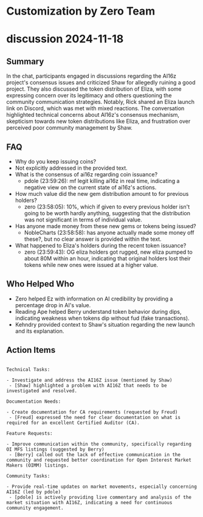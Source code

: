 # Customization by Zero Team

# discussion 2024-11-18

## Summary
 In the chat, participants engaged in discussions regarding the AI16z project's consensus issues and criticized Shaw for allegedly ruining a good project. They also discussed the token distribution of Eliza, with some expressing concern over its legitimacy and others questioning the community communication strategies. Notably, Rick shared an Eliza launch link on Discord, which was met with mixed reactions. The conversation highlighted technical concerns about AI16z's consensus mechanism, skepticism towards new token distributions like Eliza, and frustration over perceived poor community management by Shaw.

## FAQ
 - Why do you keep issuing coins?
  - Not explicitly addressed in the provided text.
- What is the consensus of ai16z regarding coin issuance?
  - pdole (23:59:26): mf legit killing ai16z in real time, indicating a negative view on the current state of ai16z's actions.
- How much value did the new gem distribution amount to for previous holders?
  - zero (23:58:05): 10%, which if given to every previous holder isn't going to be worth hardly anything, suggesting that the distribution was not significant in terms of individual value.
- Has anyone made money from these new gems or tokens being issued?
  - NobleCharts (23:58:58): has anyone actually made some money off these?, but no clear answer is provided within the text.
- What happened to Eliza's holders during the recent token issuance?
  - zero (23:59:43): OG eliza holders got rugged, new eliza pumped to about 80M within an hour, indicating that original holders lost their tokens while new ones were issued at a higher value.

## Who Helped Who
 - Zero helped Ez with information on AI credibility by providing a percentage drop in AI's value.
- Reading Ape helped Berry understand token behavior during dips, indicating weakness when tokens dip without fud (fake transactions).
- Kehndry provided context to Shaw's situation regarding the new launch and its explanation.

## Action Items
 ```

Technical Tasks:

- Investigate and address the AI16Z issue (mentioned by Shaw)
  - [Shaw] highlighted a problem with AI16Z that needs to be investigated and resolved.
  
Documentation Needs:

- Create documentation for CA requirements (requested by Freud)
  - [Freud] expressed the need for clear documentation on what is required for an excellent Certified Auditor (CA).

Feature Requests:

- Improve communication within the community, specifically regarding OI MFS listings (suggested by Berry)
  - [Berry] called out the lack of effective communication in the community and requested better coordination for Open Interest Market Makers (OIMM) listings.

Community Tasks:

- Provide real-time updates on market movements, especially concerning AI16Z (led by pdole)
  - [pdole] is actively providing live commentary and analysis of the market situation with AI16Z, indicating a need for continuous community engagement.

```

